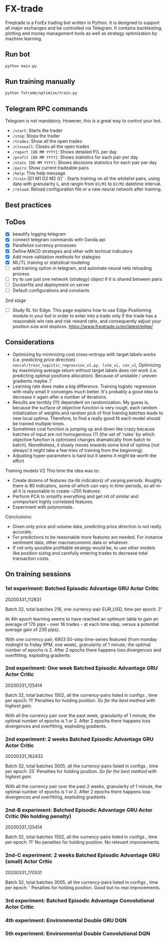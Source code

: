 # FX-trade

Freqtrade is a ForEx trading bot written in Python. It is designed to support all major exchanges and be controlled via Telegram. It contains backtesting, plotting and money management tools as well as strategy optimization by machine learning.

## Run bot

```bash
python main.py
```

## Run training manually

```bash
python fxtrade/optimize/train.py
```

## Telegram RPC commands

Telegram is not mandatory. However, this is a great way to control your bot. 

- `/start`: Starts the trader
- `/stop`: Stops the trader
- `/trades`: Show all the open trades
- `/closeall`: Closes all the open trades
- `/report [DD MM YYYY]`: Shows detailed P/L per day
- `/profit [DD MM YYYY]`: Shows statistics for each pair per day
- `/stats [DD MM YYYY]`: Shows decisions statistics for each pair per day
- `/pairs`: Show current tradeable pairs
- `/help`: This help message
- `/train` [D1 M1 D2 M2 G]' : Starts training on all the whitelist pairs, using data with granularity `G`, and rangin from `D1/M1` to `D2/M2` datetime interval.  
- `/reload`: Reload configuration file or a new neural network after training.

## Best practices

## ToDos

- [x] beautify logging telegram
- [x] connect telegram commands with Oanda api
- [x] Parallelize currency processes
- [x] Define MACD strategies and other with techical indicators
- [x] Add more validation methods for stategies
- [x] ML/TL training or statistical modeling
- [ ] add training option in telegram, and automate neural nets reloading process
- [ ] try to use just one network (strategy) object if it is shared between pairs
- [ ] Dockerfile and deployment on server
- [ ] Default configurations and constants

2nd stage
- [ ] Study RL for Edge: This page explains how to use Edge Positioning module in your bot in order to enter into a trade only if the trade has a reasonable win rate and risk reward ratio, and consequently adjust your position size and stoploss. https://www.freqtrade.io/en/latest/edge/


## Considerations

- Optimizing by minimizing cost cross-entropy with target labels works (i.e. predicting price direction) `neural/train_logistic_regression_v1.py, lstm_v1, cnn_v1`, Optimizing by maximizing average return without target labels does not work (i.e. predicting optimal positions allocation). Because of unstable / uneven gradients maybe..?
- Learning rate does make a big difference. Training logistic regression with really small lr converges much better. It's probably a good idea to decrease lr again after a number of iterations.
- Results are terribly (!!!) dependent on randomization. My guess is, because the surface of objective function is very rough, each random initialization of weights and random pick of first training batches leads to new local optima. Therefore, to find a really good fit each model should be trained multiple times.
- Sometimes cost function is jumping up and down like crazy because batches of input are not homogenious (?) (the set of 'rules' by which objective function is optimized changes dramatically from batch to batch). Nonetheless, it slowly moves towards some kind of optima (not always! it might take a few tries of training from the beginning).
- Adjusting hyper-parameters is hard but it seems it might be worth the effort

Training models V2
This time the idea was to:

- Create dozens of features (ta-lib indicators) of varying periods. Roughly there is 80 indicators, some of which can vary in time-periods, so all-in-all it is reasonable to create ~250 features.
- Perform PCA to simplify everything and get rid of similar and unimportant highly correlated features.
- Experiment with polynomials.


Conclusions:
- Given only price and volume data, predicting price direction is not really accurate.
- For predictions to be reasonable more features are needed. For instance sentiment data, other macroeconomic data or whatever.
- If not only possible profitable strategy would be, to use other models like position sizing and carefully entering trades to decrease total transaction costs.


## On training sessions

### 1st experiment: Batched Episodic Advantage GRU Actor Critic

20200331_112831

Batch 32, total batches 216, one currency-pair EUR_USD, time per epoch: 2'

At 4th epoch learning seems to have reached an optimum (able to gain an average of 170 pips - over 16 trades - at each time step, versus a potential average gain of 230 pips).

With one currency pair, 6903 50-step time-series featured (from monday midnight to friday 9PM, one week), granularity of 1 minute, the optimal number of epochs is 2. After 2 epochs there happens loss divergences and overfitting, exploding gradients.


### 2nd experiment: One week Batched Episodic Advantage GRU Actor Critic

20200331_125414

Batch 32, total batches 1502, all the currency-pairs listed in configs , time per epoch: 11'
Penalties for holding position. *So far the best method with highest gain.*

With all the currency pair over the past week, granularity of 1 minute, the optimal number of epochs is 1 or 2. After 2 epochs there happens loss divergences and overfitting, exploding gradients.

### 2nd experiment: 2 weeks Batched Episodic Advantage GRU Actor Critic

20200331_162432

Batch 32, total batches 3005, all the currency-pairs listed in configs , time per epoch: 25'
Penalties for holding position. *So far the best method with highest gain.*

With all the currency pair over the past 2 weeks, granularity of 1 minute, the optimal number of epochs is 1 or 2. After 2 epochs there happens loss divergences and overfitting, exploding gradients.

### 2nd-B experiment: Batched Episodic Advantage GRU Actor Critic (No holding penalty)

20200331_125414

Batch 32, total batches 1502, all the currency-pairs listed in configs , time per epoch: 11'
No penalties for holding position. No relevant improvements.

### 2nd-C experiment: 2 weeks Batched Episodic Advantage GRU (small) Actor Critic

20200331_170531

Batch 32, total batches 3005, all the currency-pairs listed in configs , time per epoch: '
Penalties for holding position. Good but no real improvements.

### 3rd experiment: Batched Episodic Advantage Convolutional Actor Critic

### 4th experiment: Environmental Double GRU DQN 

### 5th experiment: Environmental Double Convolutional DQN 
